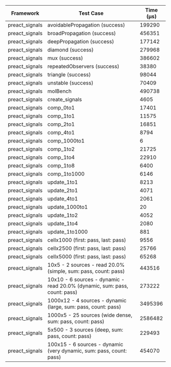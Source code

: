 | Framework | Test Case | Time (μs) |
| --- | --- | --- |
| preact_signals | avoidablePropagation (success) | 199290 |
| preact_signals | broadPropagation (success) | 456351 |
| preact_signals | deepPropagation (success) | 177142 |
| preact_signals | diamond (success) | 279968 |
| preact_signals | mux (success) | 386602 |
| preact_signals | repeatedObservers (success) | 38380 |
| preact_signals | triangle (success) | 98044 |
| preact_signals | unstable (success) | 70409 |
| preact_signals | molBench | 490738 |
| preact_signals | create_signals | 4605 |
| preact_signals | comp_0to1 | 17401 |
| preact_signals | comp_1to1 | 11575 |
| preact_signals | comp_2to1 | 16851 |
| preact_signals | comp_4to1 | 8794 |
| preact_signals | comp_1000to1 | 6 |
| preact_signals | comp_1to2 | 21725 |
| preact_signals | comp_1to4 | 22910 |
| preact_signals | comp_1to8 | 6400 |
| preact_signals | comp_1to1000 | 6146 |
| preact_signals | update_1to1 | 8213 |
| preact_signals | update_2to1 | 4071 |
| preact_signals | update_4to1 | 2061 |
| preact_signals | update_1000to1 | 20 |
| preact_signals | update_1to2 | 4052 |
| preact_signals | update_1to4 | 2080 |
| preact_signals | update_1to1000 | 881 |
| preact_signals | cellx1000 (first: pass, last: pass) | 9556 |
| preact_signals | cellx2500 (first: pass, last: pass) | 25766 |
| preact_signals | cellx5000 (first: pass, last: pass) | 65268 |
| preact_signals | 10x5 - 2 sources - read 20.0% (simple, sum: pass, count: pass) | 443516 |
| preact_signals | 10x10 - 6 sources - dynamic - read 20.0% (dynamic, sum: pass, count: pass) | 273222 |
| preact_signals | 1000x12 - 4 sources - dynamic (large, sum: pass, count: pass) | 3495396 |
| preact_signals | 1000x5 - 25 sources (wide dense, sum: pass, count: pass) | 2586482 |
| preact_signals | 5x500 - 3 sources (deep, sum: pass, count: pass) | 229493 |
| preact_signals | 100x15 - 6 sources - dynamic (very dynamic, sum: pass, count: pass) | 454070 |
